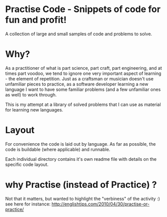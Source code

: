 # Practise Code - Snippets of code for fun and profit!

A collection of large and small samples of code and problems to solve.

# Why?

As a practitioner of what is part science, part craft, part engineering, and at
times part voodoo, we tend to ignore one very important aspect of learning -
the element of repetition. Just as a craftsman or musician doesn't use unfamiliar
pieces to practice, as a software developer learning a new language I want to
have some familiar problems  (and a few unfamiliar ones as well) to work through.

This is my attempt at a library of solved problems that I can use as material for
learning new languages.

# Layout

For convenience the code is laid out by language. As far as possible, the code is
buildable (where applicable) and runnable.

Each individual directory contains it's own readme file with details on the specific
code layout.


# why Practise (instead of Practice) ?
Not that it matters, but wanted to highlight the "verbiness" of the activity :)
see here for instance: http://englishtips.com/2010/04/30/practise-or-practice/
